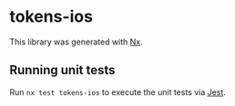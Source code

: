 # tokens-ios

This library was generated with [Nx](https://nx.dev).

## Running unit tests

Run `nx test tokens-ios` to execute the unit tests via [Jest](https://jestjs.io).
